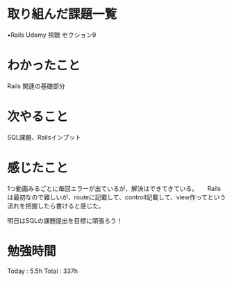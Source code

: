 <h1>取り組んだ課題一覧</h1>

▪️Rails Udemy 視聴 セクション9

<h1>わかったこと</h1>
Rails 関連の基礎部分

<h1>次やること</h1>
SQL課題、Railsインプット

<h1>感じたこと</h1>
1つ動画みるごとに毎回エラーが出ているが、解決はできてきている。
　
Railsは最初なので難しいが、routeに記載して、controll記載して、view作ってという流れを把握したら書けると感じた。

明日はSQLの課題提出を目標に頑張ろう！

<h1>勉強時間</h1>
Today : 5.5h Total : 337h
